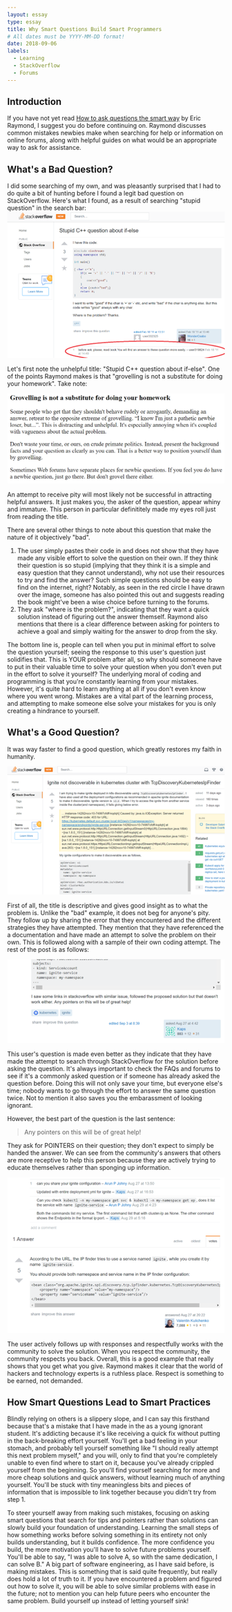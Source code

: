 ```yaml
---
layout: essay
type: essay
title: Why Smart Questions Build Smart Programmers
# All dates must be YYYY-MM-DD format!
date: 2018-09-06
labels:
  - Learning
  - StackOverflow
  - Forums
---
```


## Introduction
If you have not yet read [How to ask questions the smart way](http://www.catb.org/esr/faqs/smart-questions.html) by Eric Raymond, I suggest you do before continuing on. Raymond discusses common mistakes newbies make when searching for help or information on online forums, along with helpful guides on what would be an appropriate way to ask for assistance.

## What's a Bad Question?
I did some searching of my own, and was pleasantly surprised that I had to do quite a bit of hunting before I found a legit bad question on StackOverflow. Here's what I found, as a result of searching "stupid question" in the search bar:
[<img class="ui massive image" src="../images/stupidquestion.png">](../images/stupidquestion.png)

Let's first note the unhelpful title: "Stupid C++ question about if-else". One of the points Raymond makes is that "grovelling is not a substitute for doing your homework". Take note:

<img class="ui massive image" src="../images/dontgrovel.PNG">

An attempt to receive pity will most likely not be successful in attracting helpful answers. It just makes you, the asker of the question, appear whiny and immature. This person in particular definititely made my eyes roll just from reading the title.

There are several other things to note about this question that make the nature of it objectively "bad".

1) The user simply pastes their code in and does not show that they have made any visible effort to solve the question on their own. If they think their question is so stupid (implying that they think it is a simple and easy question that they cannot understand), why not use their resources to try and find the answer? Such simple questions should be easy to find on the internet, right? Notably, as seen in the red circle I have drawn over the image, someone has also pointed this out and suggests reading the book might've been a wise choice before turning to the forums.
2) They ask "where is the problem?", indicating that they want a quick solution instead of figuring out the answer themself. Raymond also mentions that there is a clear difference between asking for pointers to achieve a goal and simply waiting for the answer to drop from the sky.

The bottom line is, people can tell when you put in minimal effort to solve the question yourself; seeing the response to this user's question just solidifies that. This is YOUR problem after all, so why should someone have to put in their valuable time to solve your question when you don't even put in the effort to solve it yourself? The underlying moral of coding and programming is that you're constantly learning from your mistakes. However, it's quite hard to learn anything at all if you don't even know where you went wrong. Mistakes are a vital part of the learning process, and attempting to make someone else solve your mistakes for you is only creating a hindrance to yourself.

## What's a Good Question?
It was way faster to find a good question, which greatly restores my faith in humanity.

<img class="ui massive image" src="../images/goodquestion1.PNG">

First of all, the title is descriptive and gives good insight as to what the problem is. Unlike the "bad" example, it does not beg for anyone's pity. They follow up by sharing the error that they encountered and the different strategies they have attempted. They mention that they have referenced the a documentation and have made an attempt to solve the problem on their own. This is followed along with a sample of their own coding attempt. The rest of the post is as follows:

<img class="ui massive image" src="../images/goodquestion2.PNG">

This user's question is made even better as they indicate that they have made the attempt to search through StackOverflow for the solution before asking the question. It's always important to check the FAQs and forums to see if it's a commonly asked question or if someone has already asked the question before. Doing this will not only save your time, but everyone else's time; nobody wants to go through the effort to answer the same question twice. Not to mention it also saves you the embarassment of looking ignorant. 

However, the best part of the question is the last sentence: 

> Any pointers on this will be of great help!

They ask for POINTERS on their question; they don't expect to simply be handed the answer. We can see from the community's answers that others are more receptive to help this person because they are actively trying to educate themselves rather than sponging up information.

<img class="ui massive image" src="../images/goodquestionanswer.PNG">

The user actively follows up with responses and respectfully works with the community to solve the solution. When you respect the community, the community respects you back. Overall, this is a good example that really shows that you get what you give. Raymond makes it clear that the world of hackers and technology experts is a ruthless place. Respect is something to be earned, not demanded.

## How Smart Questions Lead to Smart Practices
Blindly relying on others is a slippery slope, and I can say this firsthand because that's a mistake that I have made in the as a young ignorant student. It's addicting because it's like receiving a quick fix without putting in the back-breaking effort yourself. You'll get a bad feeling in your stomach, and probably tell yourself something like "I should really attempt this next problem myself," and you will, only to find that you're completely unable to even find where to start on it, because you've already crippled yourself from the beginning. So you'll find yourself searching for more and more cheap solutions and quick answers, without learning much of anything yourself. You'll be stuck with tiny meaningless bits and pieces of information that is impossible to link together because you didn't try from step 1.

To steer yourself away from making such mistakes, focusing on asking smart questions that search for tips and pointers rather than solutions can slowly build your foundation of understanding. Learning the small steps of how something works before solving something in its entirety not only builds understanding, but it builds confidence. The more confidence you build, the more motivation you'll have to solve future problems yourself. You'll be able to say, "I was able to solve A, so with the same dedication, I can solve B." A big part of software engineering, as I have said before, is making mistakes. This is something that is said quite frequently, but really does hold a lot of truth to it. If you have encountered a problem and figured out how to solve it, you will be able to solve similar problems with ease in the future; not to mention you can help future peers who encounter the same problem. Build yourself up instead of letting yourself sink!
